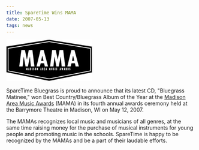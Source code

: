 ```yaml
---
title: SpareTime Wins MAMA
date: 2007-05-13
tags: news
---
```


![image](assets/images/mama.png)

SpareTime Bluegrass is proud to announce that its latest CD, "Bluegrass Matinee," won Best Country/Bluegrass Album of the Year at the [Madison Area Music Awards](http://themamas.org/) (MAMA) in its fourth annual awards ceremony held at the Barrymore Theatre in Madison, WI on May 12, 2007.

The MAMAs recognizes local music and musicians of all genres, at the same time raising money for the purchase of musical instruments for young people and promoting music in the schools. SpareTime is happy to be recognized by the MAMAs and be a part of their laudable efforts.
